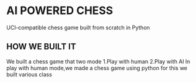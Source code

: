 # AI POWERED CHESS
UCI-compatible chess game built from scratch in Python
## HOW WE BUILT IT
We built a chess game that two mode
1.Play with human 
2.Play with AI
 In play with human mode,we made a chess game using python
 for this we built various class
 

